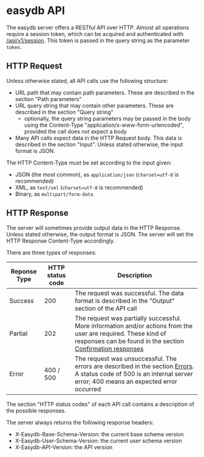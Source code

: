 # easydb API

The easydb server offers a RESTful API over HTTP. Almost all operations require a session token, which can be acquired and
authenticated with <a href="../../technical/api/session/session.md">/api/v1/session</a>. This token is passed in the query string as the parameter
`token`.

## HTTP Request

Unless otherwise stated, all API calls use the following structure:

- URL path that may contain path parameters. These are described in the section "Path parameters"
- URL query string that may contain other parameters. These are described in the section "Query string"
    - optionally, the query string parameters may be passed in the body using the Content-Type "application/x-www-form-urlencoded", provided the call does not expect a body
- Many API calls expect data in the HTTP Request body. This data is described in the section "Input". Unless stated otherwise,
the input format is JSON.

The HTTP Content-Type must be set according to the input given:

- JSON (the most common), as `application/json` (`charset=utf-8` is recommended)
- XML, as `text/xml` (`charset=utf-8` is recommended)
- Binary, as `multipart/form-data`

## HTTP Response

The server will sometimes provide output data in the HTTP Response.
Unless stated otherwise, the output format is JSON.
The server will set the HTTP Response Content-Type accordingly.

There are three types of responses:

| Reponse Type | HTTP status code | Description |
|--------------|------------------|-------------|
| Success      | 200              | The request was successful. The data format is described in the "Output" section of the API call |
| Partial      | 202              | The request was partially successful. More information and/or actions from the user are required. These kind of responses can be found in the section [Confirmation responses](../../technical/confirmation/confirmation.md) |
| Error        | 400 / 500        | The request was unsuccessful. The errors are described in the section [Errors](../../technical/errors/errors.md). A status code of 500 is an internal server error; 400 means an expected error occurred |

The section "HTTP status codes" of each API call contains a description of the possible responses.

The server always returns the following response headers:

- X-Easydb-Base-Schema-Version: the current base schema version
- X-Easydb-User-Schema-Version: the current user schema version
- X-Easydb-API-Version: the API version
